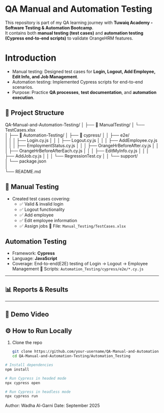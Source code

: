 # QA Manual and Automation Testing
This repository is part of my QA learning journey with **Tuwaiq Academy - Software Testing & Automation Bootcamp**.  
It contains both **manual testing (test cases)** and **automation testing (Cypress end-to-end scripts)** to validate OrangeHRM features.

# Introduction
- Manual testing: Designed test cases for **Login, Logout, Add Employee, Edit Info, and Job Management**.  
- Automation testing: Implemented Cypress scripts for end-to-end scenarios.  
- Purpose: Practice **QA processes**, **test documentation**, and **automation execution**.

## 📁 Project Structure
QA-Manual-and-Automation-Testing/
│
├── 📁 ManualTesting/
│   └── TestCases.xlsx       
│
├── 📁 Automation-Testing/
│   ├── 📁 cypress/
│   │   ├── e2e/             
│   │   │   ├── Login.cy.js
│   │   │   ├── Logout.cy.js
│   │   │   ├── AddEmployee.cy.js
│   │   │   ├── EmploymentStatus.cy.js
│   │   │   ├── OrangeHrBeforeAfter.cy.js
│   │   │   ├── OrangeHrBeforeAfterEach.cy.js
│   │   │   ├── EditMyInfo.cy.js
│   │   │   ├── AddJob.cy.js
│   │   │   └── RegressionTest.cy
│   │   └── support/        
│   └── package.json        
│              
└── README.md  

## 📝 Manual Testing
- Created test cases covering:
  - ✅ Valid & invalid login  
  - ✅ Logout functionality  
  - ✅ Add employee  
  - ✅ Edit employee information  
  - ✅ Assign jobs
    📄 File: `Manual_Testing/TestCases.xlsx`

## Automation Testing
- Framework: **Cypress**
- Language: **JavaScript**
- Coverage: End-to-end(E2E) testing of Login → Logout → Employee Management
  📄 Scripts: `Automation_Testing/cypress/e2e/*.cy.js`
---
## 📊 Reports & Results

---
## 🎥 Demo Video

##  ⚙️ How to Run Locally
1. Clone the repo  
   ```bash
   git clone https://github.com/your-username/QA-Manual-and-Automation-Testing.git
   cd QA-Manual-and-Automation-Testing/Automation_Testing
   ```
```bash
# Install dependencies
npm install

# Run Cypress in headed mode
npx cypress open

# Run Cypress in headless mode
npx cypress run
```
Author: Wadha Al-Garni
Date: September 2025


            

